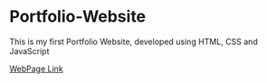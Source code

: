 # Portfolio-Website
This is my first Portfolio Website, developed using HTML, CSS and JavaScript

[WebPage Link](https://rakshith2610.github.io/Portfolio-Website/)

